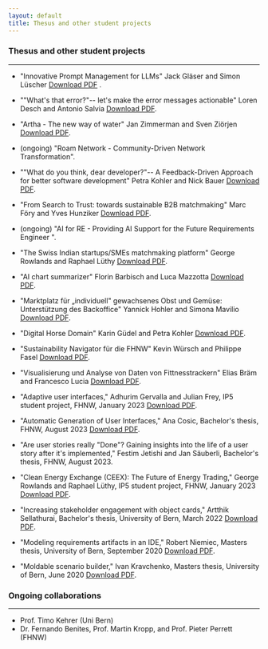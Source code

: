```yaml
---
layout: default
title: Thesus and other student projects
---
```


### Thesus and other student projects

---
* "Innovative Prompt Management for LLMs" Jack Gläser and Simon Lüscher [Download PDF](./pdfs/IP5_FS24_Simon_Jack.pdf) .

* ""What's that error?"-- let's make the error messages actionable" Loren Desch and Antonio Salvia [Download PDF](./pdfs/IP6_FS24_Lorin_Antonio.pdf).

* "Artha - The new way of water" Jan Zimmerman and Sven Ziörjen [Download PDF](./pdfs/IP5_FS24_artha_zioerjen_zimmermann.pdf).

* (ongoing) "Roam Network - Community-Driven Network Transformation".

* ""What do you think, dear developer?"-- A Feedback-Driven Approach for better software development" Petra Kohler and Nick Bauer [Download PDF](./pdfs/IP6_FS24_baur_Kohler.pdf).

* "From Search to Trust: towards sustainable B2B matchmaking" Marc Föry and Yves Hunziker [Download PDF](./pdfs/B2b_trust.pdf).

* (ongoing) "AI for RE - Providing AI Support for the Future Requirements Engineer	".

* "The Swiss Indian startups/SMEs matchmaking platform" George Rowlands and Raphael Lüthy [Download PDF](./pdfs/Bridging_the_Gap_HS23_IIT36.pdf). 

* "AI chart summarizer" Florin Barbisch and Luca Mazzotta [Download PDF](./pdfs/IP5_AI_Chart_Summerizer.pdf).

* "Marktplatz für „individuell" gewachsenes Obst und Gemüse: Unterstützung des Backoffice" Yannick Hohler and Simona Mavilio [Download PDF](./pdfs/Olanga_IP5_Mavilio_Hohler.pdf).

* "Digital Horse Domain" Karin Güdel and Petra Kohler [Download PDF](./pdfs/EquiApp_IP5_HS23_Kohler_Guedel.pdf).

* "Sustainability Navigator für die FHNW" Kevin Würsch and Philippe Fasel [Download PDF](./pdfs/IP5_SustainabilityNavigator.pdf).

* "Visualisierung und Analyse von Daten von Fittnesstrackern" Elias Bräm and Francesco Lucia [Download PDF](./pdfs/IP5_Lucia_Braem_fitness_tracker.pdf).

* "Adaptive user interfaces," Adhurim Gervalla and Julian Frey, IP5 student project, FHNW, January 2023 [Download PDF](./pdfs/adaptive_user_interfaces.pdf).

* "Automatic Generation of User Interfaces," Ana Cosic, Bachelor's thesis, FHNW, August 2023 [Download PDF](./pdfs/automatic_Generation_of_User_Interface.pdf).

* "Are user stories really "Done"? Gaining insights into the life of a user story after it's implemented," Festim Jetishi and Jan Säuberli, Bachelor's thesis, FHNW, August 2023.

* "Clean Energy Exchange (CEEX): The Future of Energy Trading," George Rowlands and Raphael Lüthy, IP5 student project, FHNW, January 2023 [Download PDF](./pdfs/CEEX_Final.pdf).

* "Increasing stakeholder engagement with object cards," Artthik Sellathurai, Bachelor's thesis, University of Bern, March 2022 [Download PDF](https://scg.unibe.ch/archive/projects/Sell22a.pdf). 

* "Modeling requirements artifacts in an IDE," Robert Niemiec, Masters thesis, University of Bern, September 2020 [Download PDF](https://scg.unibe.ch/archive/masters/Niem20a.pdf).

* "Moldable scenario builder," Ivan Kravchenko, Masters thesis, University of Bern, June 2020 [Download PDF](https://scg.unibe.ch/archive/masters/Krav20a.pdf).

### Ongoing collaborations

---

* Prof. Timo Kehrer (Uni Bern)
* Dr. Fernando Benites, Prof. Martin Kropp, and Prof. Pieter Perrett (FHNW)